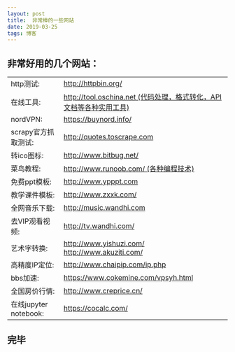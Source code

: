 ```yaml
---
layout: post
title:  非常棒的一些网站
date: 2019-03-25 
tags: 博客 
---
```



## 非常好用的几个网站：
<table>
<tr>
<td>http测试: </td>
<td><a href="http://httpbin.org/" target="_blank">http://httpbin.org/</a></td>
</tr>

<tr>
<td>在线工具: </td>
<td><a href="http://tool.oschina.net" target="_blank">http://tool.oschina.net (代码处理，格式转化，API文档等各种实用工具)</a></td>
</tr>

<tr>
<td>nordVPN:</td>
<td><a href=" https://buynord.info/" target="_blank"> https://buynord.info/</a></td>
</tr>

<tr>
<td>scrapy官方抓取测试:</td>
<td><a href=" http://quotes.toscrape.com" target="_blank"> http://quotes.toscrape.com</a></td>
</tr>

<tr>
<td>转ico图标: </td>
<td><a href=" http://www.bitbug.net/" target="_blank"> http://www.bitbug.net/</a></td>
</tr>

<tr>
<td>菜鸟教程: </td>
<td><a href="http://www.runoob.com/  " target="_blank"> http://www.runoob.com/  (各种编程技术)</a></td>
</tr>

<tr>
<td>免费ppt模板: </td>
<td><a href="http://www.ypppt.com" target="_blank">http://www.ypppt.com</a></td>
</tr>

<tr>
<td>教学课件模板: </td>
<td><a href="http://www.zxxk.com/" target="_blank">http://www.zxxk.com/</a></td>
</tr>

<tr>
<td>全网音乐下载: </td>
<td><a href="http://music.wandhi.com" target="_blank">http://music.wandhi.com</a></td>
</tr>

<tr>
<td>去VIP观看视频: </td>
<td><a href="http://tv.wandhi.com/" target="_blank">http://tv.wandhi.com/</a></td>
</tr>

<tr>
<td>艺术字转换: </td>
<td><a href="http://www.yishuzi.com/" target="_blank">http://www.yishuzi.com/</a> &nbsp;&nbsp;&nbsp;&nbsp;
<a href="http://www.akuziti.com/" target="_blank">http://www.akuziti.com/</a></td>
</tr>

<tr>
<td>高精度IP定位: </td>
<td><a href="http://www.chaipip.com/ip.php" target="_blank">http://www.chaipip.com/ip.php</a></td>
</tr>

<tr>
<td>bbs加速: </td>
<td><a href="https://www.cokemine.com/vpsyh.html" target="_blank">https://www.cokemine.com/vpsyh.html</a></td>
</tr>

<tr>
<td>全国房价行情: </td>
<td><a href="http://www.creprice.cn/" target="_blank">http://www.creprice.cn/</a></td>
</tr>

<tr>
<td>在线jupyter notebook: </td>
<td><a href="https://cocalc.com/" target="_blank">https://cocalc.com/</a></td>
</tr>

</table>


## 完毕





